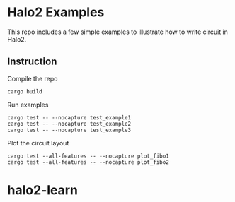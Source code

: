 # Halo2 Examples

This repo includes a few simple examples to illustrate how to write circuit in Halo2.

## Instruction

Compile the repo

```
cargo build
```

Run examples
```
cargo test -- --nocapture test_example1
cargo test -- --nocapture test_example2
cargo test -- --nocapture test_example3
```

Plot the circuit layout
```
cargo test --all-features -- --nocapture plot_fibo1
cargo test --all-features -- --nocapture plot_fibo2
```
# halo2-learn
